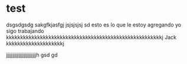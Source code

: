 # test

dsgsdgsdg sakgfkjasfgj jsjsjsjsj
sd
esto es lo que le estoy agregando yo 
sigo trabajando 
kkkkkkkkkkkkkkkkkkkkkkkkkkkkkkkkkkkkkkkkkkkkkkkkkkkkkkkj Jack
kkkkkkkkkkkkkkkkkkkkj






jjjjjjjjjjjjjjjjjjjjjjjjh
gsd
gd
